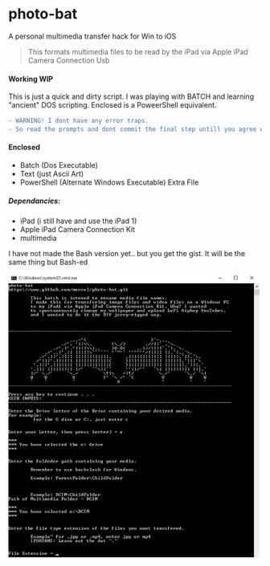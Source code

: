 # photo-bat
A personal multimedia transfer hack for Win to iOS

> This formats multimedia files to be read by the iPad via Apple iPad Camera Connection Usb

#### Working WIP
This is just a quick and dirty script. I was playing with BATCH and learning "ancient" DOS scripting. Enclosed is a PoweerShell equivalent.
```diff
- WARNING! I dont have any error traps.
- So read the prompts and dont commit the final step untill you agree with the confirmation screen.
```

#### Enclosed
* Batch (Dos Executable)
* Text (just Ascii Art)
* PowerShell (Alternate Windows Executable) Extra File

##### Dependancies:
* iPad (i still have and use the iPad 1)
* Apple iPad Camera Connection Kit
* multimedia

I have not made the Bash version yet.. but you get the gist. It will be the same thing but Bash-ed

![screenshot](batscreenshot.png?raw=true "the bat is just a logo")
